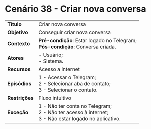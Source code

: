 # Cenário 38 - Criar nova conversa   

|        |                   |  
| -------  |  :------------------------------------|
|**Título** | Criar nova conversa |
|**Objetivo** | Conseguir criar nova conversa|
|**Contexto** |**Pré-condição**: Estar logado no Telegram;<br>**Pós-condição**: Conversa criada.|
|**Atores**   | - Usuário;<br> - Sistema.       | 
|**Recursos** | Acesso a internet|
|**Episódios**| 1 - Acessar o Telegram; <br>2 - Selecionar aba de contato;<br>3 - Selecionar o contato.
|**Restrições**| Fluxo intuitivo| 
|**Exceção**| 1 - Não ter conta no Telegram;<br> 2 - Não ter acesso à internet;<br>3 - Não estar logado no aplicativo.|

 